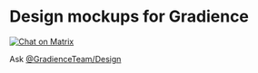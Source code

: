 # Design mockups for Gradience

[![Chat on Matrix](https://matrix.to/img/matrix-badge.svg)](https://matrix.to/#/#Gradience:matrix.org)

Ask [@GradienceTeam/Design](https://github.com/orgs/GradienceTeam/teams/design)
